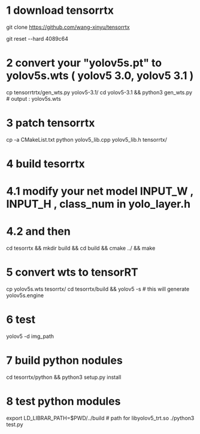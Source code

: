 # 1 download tensorrtx 

git clone https://github.com/wang-xinyu/tensorrtx 

git reset --hard 4089c64

# 2 convert your  "yolov5s.pt" to yolov5s.wts  ( yolov5 3.0, yolov5 3.1 )
cp tensorrtrtx/gen_wts.py  yolov5-3.1/
cd yolov5-3.1 && python3 gen_wts.py  # output : yolov5s.wts 
# 3 patch tensorrtx 
cp -a  CMakeList.txt python yolov5_lib.cpp yolov5_lib.h tensorrtx/

# 4 build tesorrtx 
# 4.1 modify your net model  INPUT_W , INPUT_H , class_num in yolo_layer.h 
# 4.2 and then 
cd tesorrtx && mkdir build && cd build && cmake ../ && make 

# 5 convert wts to tensorRT 
cp yolov5s.wts tesorrtx/
cd tesorrtx/build  && yolov5 -s  # this will generate yolov5s.engine 
# 6 test 
yolov5 -d img_path 
# 7 build python nodules 
cd tesorrtx/python && python3 setup.py install 
# 8 test python modules 
export LD_LIBRAR_PATH=$PWD/../build  # path for libyolov5_trt.so
./python3 test.py 



